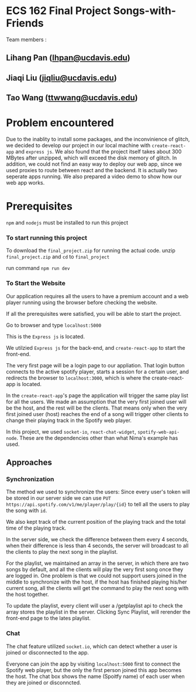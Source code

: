 # ECS 162 Final Project Songs-with-Friends
Team members :
## Lihang Pan (lhpan@ucdavis.edu)
## Jiaqi Liu (jiqliu@ucdavis.edu)
## Tao Wang (ttwwang@ucdavis.edu)

# Problem encountered

Due to the inablity to install some packages, and the inconvinience of glitch, we decided to develop our project in our local machine with `create-react-app` and `express js`. We also found that the project itself takes about 300 MBytes after unzipped, which will exceed the disk memory of glitch. In addition, we could not find an easy way to deploy our web app, since we used proxies to route between react and the backend. It is actually two seperate apps running. 
We also prepared a video demo to show how our web app works.

# Prerequisites

`npm` and `nodejs` must be installed to run this project

### To start running this project

To download the `final_project.zip` for running the actual code.
unzip `final_project.zip` and `cd` to `final_project`

run command `npm run dev`

### To Start the Website

Our application requires all the users to have a premium account and a web player running using the browser before checking the website.

If all the prerequisites were satisfied, you will be able to start the project.

Go to browser and type `localhost:5000`

This is the `Express js` is located.

We utilzied `Express js` for the back-end, and `create-react-app` to start the front-end.


The very first page will be a login page to our appliation. 
That login button connects to the active spotify player, starts a session for a certain user, and redirects the browser to `localhost:3000`, which is where the create-react-app is located.


In the `create-react-app`'s page the application will trigger the same play list for all the users. We made an assumption that the very first joined user will be the host, and the rest will be the clients. 
That means only when the very first joined user (host) reaches the end of a song will trigger other clients to change their playing track in the Spotify web player.

In this project, we used `socket-io`, `react-chat-widget`,  `spotify-web-api-node`. These are the dependencies other than what Nima's example has used.

## Approaches

### Synchronization

The method we used to synchronize the users: Since every user's token will be stored in our server side we can use `PUT https://api.spotify.com/v1/me/player/play/{id}` to tell all the users to play the song with `id`.

We also kept track of the current position of the playing track and the total time of the playing track.

In the server side, we check the difference between them every 4 seconds, when their difference is less than 4 seconds, the server will broadcast to all the clients to play the next song in the playlist.

For the playlist, we maintained an array in the server, in which there are two songs by default, and all the clients will play the very first song once they are logged in. 
One problem is that we could not support users joined in the middle to synchronize with the host, if the host has finished playing his/her current song, all the clients will get the command to play the next song with the host together.

To update the playlist, every client will user a /getplaylist api to check the array stores the playlist in the server. Clicking Sync Playlist, will rerender the front-end page to the lates playlist.

### Chat

The chat feature utilized `socket.io`, which can detect whether a user is joined or disconnected to the app.

Everyone can join the app by visiting `localhost:5000` first to connect the Spotify web player, but the only the first person joined this app becomes the host. The chat box shows the name (Spoitfy name) of each user when they are joined or disconncted.

